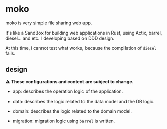 # moko

moko is very simple file sharing web app.

It's like a SandBox for building web applications in Rust, using Actix, barrel, diesel... and etc.
I developing based on DDD design.

At this time, i cannot test what works, because the compilation of `diesel` fails.

## design

⚠ **These configurations and content are subject to change.**

- app: describes the operation logic of the application.

- data: describes the logic related to the data model and the DB logic.

- domain: describes the logic related to the domain model.

- migration: migration logic using `barrel` is written.
